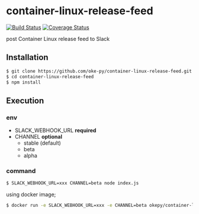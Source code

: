 # container-linux-release-feed

[![Build Status](https://travis-ci.org/oke-py/container-linux-release-feed.svg?branch=master)](https://travis-ci.org/oke-py/container-linux-release-feed)
[![Coverage Status](https://coveralls.io/repos/github/oke-py/container-linux-release-feed/badge.svg?branch=master)](https://coveralls.io/github/oke-py/container-linux-release-feed?branch=master)

post Container Linux release feed to Slack

## Installation

```bash
$ git clone https://github.com/oke-py/container-linux-release-feed.git
$ cd container-linux-release-feed
$ npm install
```

## Execution

### env

- SLACK_WEBHOOK_URL **required**
- CHANNEL **optional**
  - stable (default)
  - beta
  - alpha

### command

```bash
$ SLACK_WEBHOOK_URL=xxx CHANNEL=beta node index.js
```

using docker image;

```bash
$ docker run -e SLACK_WEBHOOK_URL=xxx -e CHANNEL=beta okepy/container-linux-release-feed
```

